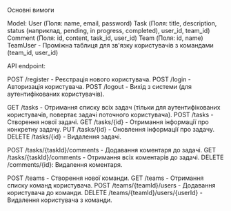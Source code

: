 Основні вимоги

Model:
    User (Поля: name, email, password)
    Task (Поля: title, description, status (наприклад, pending, in progress, completed), user_id, team_id)
    Comment (Поля: id, content, task_id, user_id)
    Team (Поля: id, name)
    TeamUser - Проміжна таблиця для зв'язку користувачів з командами (team_id, user_id)

API endpoint:

   POST /register -  Реєстрація нового користувача.
   POST /login -  Авторизація користувача.
   POST /logout -  Вихід з системи (для аутентифікованих користувачів).

   GET /tasks - Отримання списку всіх задач (тільки для аутентифікованих користувачів, повертає задачі поточного користувача).
   POST /tasks - Створення нової задачі.
   GET /tasks/{id} -  Отримання інформації про конкретну задачу.
   PUT /tasks/{id} -  Оновлення інформації про задачу.
   DELETE /tasks/{id} -  Видалення задачі. 

   POST /tasks/{taskId}/comments -  Додавання коментаря до задачі.
   GET /tasks/{taskId}/comments -  Отримання всіх коментарів до задачі.
   DELETE /comments/{id}: Видалення коментаря. 

   POST /teams -  Створення нової команди.
   GET /teams -  Отримання списку команд користувача.
   POST /teams/{teamId}/users -  Додавання користувача до команди.
   DELETE /teams/{teamId}/users/{userId} -  Видалення користувача з команди. 
